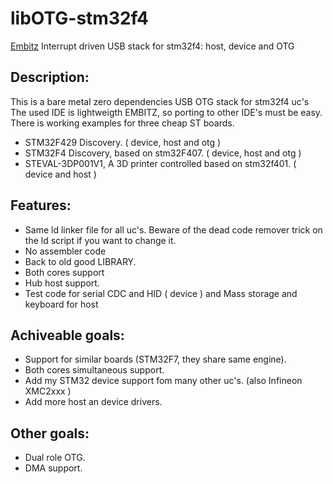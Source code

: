 # libOTG-stm32f4
[Embitz](https://www.embitz.org/) Interrupt driven USB stack for stm32f4: host, device and OTG 

## Description:
This is a bare metal zero dependencies USB OTG stack for stm32f4 uc's
The used IDE is lightweigth EMBITZ, so porting to other IDE's must be easy.
There is working examples for three cheap ST boards.
* STM32F429 Discovery. ( device, host and otg )
* STM32F4 Discovery, based on stm32F407. ( device, host and otg )
* STEVAL-3DP001V1, A 3D printer controlled based on stm32f401. ( device and host )

## Features:
* Same ld linker file for all uc's. Beware of the dead code remover trick on the ld script if you want to change it.
* No assembler code
* Back to old good LIBRARY.
* Both cores support
* Hub host support.
* Test code for serial CDC and HID ( device ) and Mass storage and keyboard for host

## Achiveable goals:
* Support for similar boards (STM32F7, they share same engine).
* Both cores simultaneous support.
* Add my STM32 device support fom many other uc's. (also Infineon XMC2xxx )
* Add more host an device drivers.  

## Other goals:
* Dual role OTG.
* DMA support.


